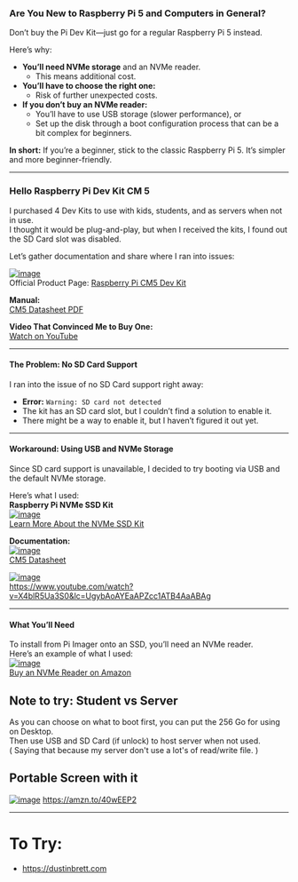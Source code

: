 

### **Are You New to Raspberry Pi 5 and Computers in General?**

Don’t buy the Pi Dev Kit—just go for a regular Raspberry Pi 5 instead.

Here’s why:

- **You’ll need NVMe storage** and an NVMe reader.  
  - This means additional cost.  
- **You’ll have to choose the right one:**  
  - Risk of further unexpected costs.  
- **If you don’t buy an NVMe reader:**  
  - You’ll have to use USB storage (slower performance), or  
  - Set up the disk through a boot configuration process that can be a bit complex for beginners.  

**In short:** If you’re a beginner, stick to the classic Raspberry Pi 5. It’s simpler and more beginner-friendly.

---

### **Hello Raspberry Pi Dev Kit CM 5**

I purchased 4 Dev Kits to use with kids, students, and as servers when not in use.  
I thought it would be plug-and-play, but when I received the kits, I found out the SD Card slot was disabled.  

Let’s gather documentation and share where I ran into issues:

[![image](https://github.com/user-attachments/assets/cf1da926-7616-4860-a202-d432cf385732)](https://www.raspberrypi.com/products/cm5-dev-kit/)  
Official Product Page: [Raspberry Pi CM5 Dev Kit](https://www.raspberrypi.com/products/cm5-dev-kit/)  

**Manual:**  
[CM5 Datasheet PDF](https://datasheets.raspberrypi.com/cm5/cm5-datasheet.pdf)  

**Video That Convinced Me to Buy One:**  
[Watch on YouTube](https://youtu.be/X4blR5Ua3S0)  

---

#### **The Problem: No SD Card Support**

I ran into the issue of no SD Card support right away:  

- **Error:** `Warning: SD card not detected`  
- The kit has an SD card slot, but I couldn’t find a solution to enable it.  
- There might be a way to enable it, but I haven’t figured it out yet.  

---

#### **Workaround: Using USB and NVMe Storage**

Since SD card support is unavailable, I decided to try booting via USB and the default NVMe storage.

Here’s what I used:  
**Raspberry Pi NVMe SSD Kit**  
[![image](https://github.com/user-attachments/assets/06b473e2-53cd-4711-92f7-0f49f526f842)](https://www.raspberrypi.com/products/ssd/)  
[Learn More About the NVMe SSD Kit](https://www.raspberrypi.com/products/ssd/)  

**Documentation:**  
[![image](https://github.com/user-attachments/assets/2dabd2b9-49a6-44c7-9896-c62ece604edb)](https://datasheets.raspberrypi.com/cm5/cm5-datasheet.pdf)  
[CM5 Datasheet](https://datasheets.raspberrypi.com/cm5/cm5-datasheet.pdf)  


[![image](https://github.com/user-attachments/assets/6abac494-3ebf-454f-a0be-78ae71dc0143)](https://www.youtube.com/watch?v=X4blR5Ua3S0&lc=UgybAoAYEaAPZcc1ATB4AaABAg)  
https://www.youtube.com/watch?v=X4blR5Ua3S0&lc=UgybAoAYEaAPZcc1ATB4AaABAg  

---

#### **What You’ll Need**

To install from Pi Imager onto an SSD, you’ll need an NVMe reader.  
Here’s an example of what I used:  
[![image](https://github.com/user-attachments/assets/cbb1fc00-6b7d-4557-92a9-05a62b45327b)](https://amzn.to/49QPcwA)  
[Buy an NVMe Reader on Amazon](https://amzn.to/49QPcwA)  




## Note to try: Student vs Server

As you can choose on what to boot first, you can put the 256 Go for using on Desktop.  
Then use USB and SD Card (if unlock) to host server when not used.  
( Saying that because my server don't use a lot's of read/write file.   )


## Portable Screen with it
[![image](https://github.com/user-attachments/assets/d819f2e5-47c4-494d-832d-5861390932af)](https://amzn.to/40wEEP2)
https://amzn.to/40wEEP2



----------------

# To Try:
- https://dustinbrett.com
